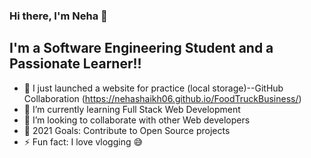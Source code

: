 ### Hi there, I'm Neha 👋



## I'm a Software Engineering Student and a Passionate Learner!!

- 🔭 I just launched a website for practice (local storage)--GitHub Collaboration (https://nehashaikh06.github.io/FoodTruckBusiness/)
- 🌱 I’m currently learning Full Stack Web Development
- 👯 I’m looking to collaborate with other Web developers
- 🥅 2021 Goals: Contribute to Open Source projects
- ⚡ Fun fact: I love vlogging 😅








